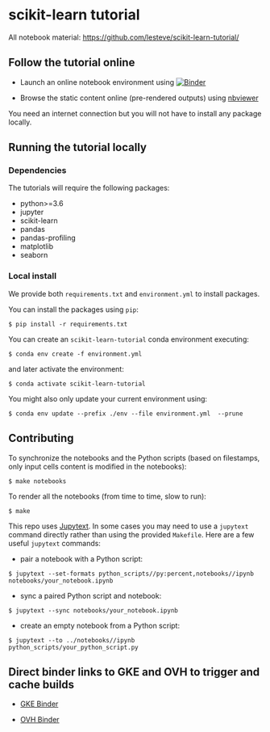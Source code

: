 # scikit-learn tutorial

All notebook material: https://github.com/lesteve/scikit-learn-tutorial/

## Follow the tutorial online

- Launch an online notebook environment using [![Binder](https://mybinder.org/badge_logo.svg)](
               https://mybinder.org/v2/gh/lesteve/scikit-learn-tutorial/master?urlpath=lab)

- Browse the static content online (pre-rendered outputs) using [nbviewer](
  https://nbviewer.jupyter.org/github/lesteve/scikit-learn-tutorial/tree/master/rendered_notebooks/)

You need an internet connection but you will not have to install any package
locally.


## Running the tutorial locally

### Dependencies

The tutorials will require the following packages:

* python>=3.6
* jupyter
* scikit-learn
* pandas
* pandas-profiling
* matplotlib
* seaborn

### Local install

We provide both `requirements.txt` and `environment.yml` to install packages.

You can install the packages using `pip`:

```
$ pip install -r requirements.txt
```

You can create an `scikit-learn-tutorial` conda environment executing:

```
$ conda env create -f environment.yml
```

and later activate the environment:

```
$ conda activate scikit-learn-tutorial
```

You might also only update your current environment using:

```
$ conda env update --prefix ./env --file environment.yml  --prune
```

## Contributing

To synchronize the notebooks and the Python scripts (based on filestamps, only
input cells content is modified in the notebooks):

```
$ make notebooks
```

To render all the notebooks (from time to time, slow to run):

```
$ make
```

This repo uses [Jupytext](https://jupytext.readthedocs.io/). In some cases you
may need to use a `jupytext` command directly rather than using the provided
`Makefile`. Here are a few useful `jupytext` commands:
- pair a notebook with a Python script:
```
$ jupytext --set-formats python_scripts//py:percent,notebooks//ipynb notebooks/your_notebook.ipynb
```
- sync a paired Python script and notebook:
```
$ jupytext --sync notebooks/your_notebook.ipynb
```
- create an empty notebook from a Python script:
```
$ jupytext --to ../notebooks//ipynb python_scripts/your_python_script.py
```

## Direct binder links to GKE and OVH to trigger and cache builds

- [GKE Binder](https://gke.mybinder.org/v2/gh/lesteve/scikit-learn-tutorial/master?urlpath=lab)

- [OVH Binder](https://ovh.mybinder.org/v2/gh/lesteve/scikit-learn-tutorial/master?urlpath=lab)
